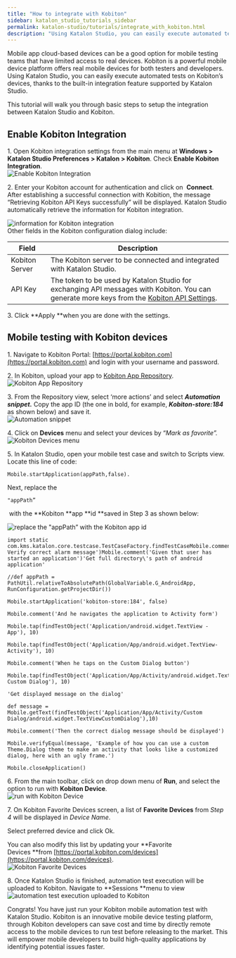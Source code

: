 ```yaml
---
title: "How to integrate with Kobiton"
sidebar: katalon_studio_tutorials_sidebar
permalink: katalon-studio/tutorials/integrate_with_kobiton.html
description: "Using Katalon Studio, you can easily execute automated tests on Kobiton’s devices, thanks to the built-in integration feature supported by Katalon Studio."
---
```

Mobile app cloud-based devices can be a good option for mobile testing teams that have limited access to real devices. Kobiton is a powerful mobile device platform offers real mobile devices for both testers and developers. Using Katalon Studio, you can easily execute automated tests on Kobiton’s devices, thanks to the built-in integration feature supported by Katalon Studio.

This tutorial will walk you through basic steps to setup the integration between Katalon Studio and Kobiton.

Enable Kobiton Integration
--------------------------

1\. Open Kobiton integration settings from the main menu at **Windows > Katalon Studio Preferences > Katalon > Kobiton**. Check **Enable Kobiton Integration**.  
![Enable Kobiton Integration](../../images/katalon-studio/tutorials/integrate_with_kobiton/Enable-Kobiton-Integration.png)

2\. Enter your Kobiton account for authentication and click on  **Connect**. After establishing a successful connection with Kobition, the message “Retrieving Kobiton API Keys successfully” will be displayed. Katalon Studio automatically retrieve the information for Kobiton integration.

![information for Kobiton integration](../../images/katalon-studio/tutorials/integrate_with_kobiton/Connect.png)  
Other fields in the Kobiton configuration dialog include:

<table style="table-layout: fixed;" class=""><thead><tr><th style="" class="">Field</th><th style="" class="">Description</th></tr></thead><tbody class="" style=""><tr class="" style=""><td style="" class=""><span style="" class="">Kobiton Server</span></td><td style="" class=""><span style="" class="">The Kobiton server to be connected and integrated with Katalon Studio.</span></td></tr><tr class="" style=""><td style="" class=""><span style="" class="">API Key</span></td><td style="" class=""><span style="" class="">The token to be used by Katalon Studio for exchanging API messages with Kobiton. You can generate more keys from the&nbsp;</span><span style="" class=""><a href="https://portal.kobiton.com/settings/keys" class="" style=""><span style="" class="">Kobiton API Settings</span></a></span><span style="" class="">.</span></td></tr></tbody></table>

3\. Click **Apply **when you are done with the settings.

Mobile testing with Kobiton devices
-----------------------------------

1\. Navigate to Kobiton Portal: [https://portal.kobiton.com](https://portal.kobiton.com) and login with your username and password.

2\. In Kobiton, upload your app to [Kobiton App Repository](https://docs.kobiton.com/#managing-apps).![Kobiton App Repository](../../images/katalon-studio/tutorials/integrate_with_kobiton/Kobiton-App-Repository.png)

3\. From the Repository view, select ‘more actions’ and select **_Automation snippet._** Copy the app ID (the one in bold, for example, **_Kobiton-store:184_** as shown below) and save it.  
![Automation snippet](../../images/katalon-studio/tutorials/integrate_with_kobiton/Automation-snippet.png)

4\. Click on **Devices** menu and select your devices by “_Mark as favorite”._![Kobiton Devices menu](../../images/katalon-studio/tutorials/integrate_with_kobiton/Devices.png)

5\. In Katalon Studio, open your mobile test case and switch to Scripts view. Locate this line of code:

```
Mobile.startApplication(appPath,false).

```

Next, replace the

```
"appPath”

```

 with the **Kobiton **app **id **saved in Step 3 as shown below:

![replace the "appPath” with the Kobiton app id](../../images/katalon-studio/tutorials/integrate_with_kobiton/Kobiton-app-id.png)

```
import static com.kms.katalon.core.testcase.TestCaseFactory.findTestCaseMobile.comment('Story: Verify correct alarm message')Mobile.comment('Given that user has started an application')'Get full directory\'s path of android application'
 
//def appPath = PathUtil.relativeToAbsolutePath(GlobalVariable.G_AndroidApp, RunConfiguration.getProjectDir())
 
Mobile.startApplication('kobiton-store:184', false)
 
Mobile.comment('And he navigates the application to Activity form')
 
Mobile.tap(findTestObject('Application/android.widget.TextView - App'), 10)
 
Mobile.tap(findTestObject('Application/App/android.widget.TextView-Activity'), 10)
 
Mobile.comment('When he taps on the Custom Dialog button')
 
Mobile.tap(findTestObject('Application/App/Activity/android.widget.TextView-Custom Dialog'), 10)
 
'Get displayed message on the dialog'
 
def message = Mobile.getText(findTestObject('Application/App/Activity/Custom Dialog/android.widget.TextViewCustomDialog'),10)
 
Mobile.comment('Then the correct dialog message should be displayed')
 
Mobile.verifyEqual(message, 'Example of how you can use a custom Theme.Dialog theme to make an activity that looks like a customized dialog, here with an ugly frame.')
 
Mobile.closeApplication()

```

6\. From the main toolbar, click on drop down menu of **Run**, and select the option to run with **Kobiton Device**.  
![run with Kobiton Device](../../images/katalon-studio/tutorials/integrate_with_kobiton/Run.png)

7\. On Kobiton Favorite Devices screen, a list of **Favorite Devices** from _Step 4_ will be displayed in _Device Name_.  

Select preferred device and click Ok.

You can also modify this list by updating your **Favorite Devices **from [https://portal.kobiton.com/devices](https://portal.kobiton.com/devices).  
![Kobiton Favorite Devices](../../images/katalon-studio/tutorials/integrate_with_kobiton/Favorite-Devices.png)

8\. Once Katalon Studio is finished, automation test execution will be uploaded to Kobiton. Navigate to **Sessions **menu to view  
![automation test execution uploaded to Kobiton](../../images/katalon-studio/tutorials/integrate_with_kobiton/Sessions.png)

Congrats! You have just run your Kobiton mobile automation test with Katalon Studio. Kobiton is an innovative mobile device testing platform, through Kobiton developers can save cost and time by directly remote access to the mobile devices to run test before releasing to the market. This will empower mobile developers to build high-quality applications by identifying potential issues faster.